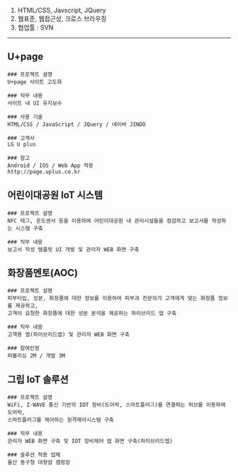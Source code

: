 1. HTML/CSS, Javscript, JQuery
2. 웹표준, 웹접근성, 크로스 브라우징
3. 협업툴 : SVN
----------------------------------------------

## U+page
```
### 프로젝트 설명
U+page 사이트 고도화

### 직무 내용
사이트 내 UI 유지보수

### 사용 기술 
HTML/CSS / JavaScript / JQuery / 네이버 JINDO

### 고객사
LG U plus

### 참고
Android / IOS / Web App 적용
http://page.uplus.co.kr
```

## 어린이대공원 IoT 시스템
```
### 프로젝트 설명
NFC 태그, 온도센서 등을 이용하여 어린이대공원 내 관리시설들을 점검하고 보고서를 작성하는 시스템 구축

### 직무 내용
보고서 작성 템플릿 UI 개발 및 관리자 WEB 화면 구축
```

## 화장품멘토(AOC)
```
### 프로젝트 설명
피부타입, 성분, 화장품에 대한 정보를 이용하여 피부과 전문의가 고객에게 맞는 화장품 정보를 제공하고, 
고객이 요청한 화장품에 대한 성분 분석을 제공하는 하이브리드 앱 구축

### 직무 내용
고객용 앱(하이브리드앱) 및 관리자 WEB 화면 구축

### 참여인원
퍼블리싱 2M / 개발 3M
```

## 그립 IoT 솔루션
```
### 프로젝트 설명
WiFi, Z-WAVE 통신 기반의 IOT 장비(도어락, 스마트플러그)를 연결하는 허브를 이용하여 도어락, 
스마트플러그를 제어하는 원격제어시스템 구축

### 직무 내용
관리자 WEB 화면 구축 및 IOT 장비제어 앱 화면 구축(하이브리드앱)

### 솔루션 적용 업체
울산 동구청 대왕암 캠핑장
```
